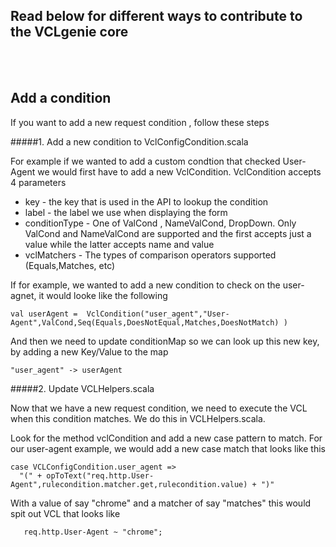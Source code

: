## Read below for different ways to contribute to the VCLgenie core 


<br/><br/>

## Add a condition

If you want to add a new request condition , follow these steps 

#####1. Add a new condition to VclConfigCondition.scala 

 For example if we wanted to add a custom condtion that checked User-Agent we would first have to add a new VclCondition.   VclCondition accepts 4 parameters
 <br/>
 
 * key - the key that is used in the API to lookup the condition 
 * label - the label we use when displaying the form
 * conditionType - One of ValCond , NameValCond, DropDown.  Only ValCond and NameValCond are supported and the first accepts just a value while the latter accepts name and value
 * vclMatchers - The types of comparison operators supported (Equals,Matches, etc)
 
 If for example, we wanted to add a new condition to check on the user-agnet, it would looke like the following 
 
 ```
 val userAgent =  VclCondition("user_agent","User-Agent",ValCond,Seq(Equals,DoesNotEqual,Matches,DoesNotMatch) )
 ```
 And then we need to update conditionMap so we can look up this new key, by adding a new Key/Value to the map
 
 ```
 "user_agent" -> userAgent
 ```

#####2.  Update VCLHelpers.scala 

Now that we have a new request condition, we need to execute the VCL when this condition matches.  We do this in VCLHelpers.scala.

Look for the method vclCondition and add a new case pattern to match.  For our user-agent example, we would add a new case match that looks like this

```
case VCLConfigCondition.user_agent => 
  "(" + opToText("req.http.User-Agent",rulecondition.matcher.get,rulecondition.value) + ")"
```  

With a value of say "chrome" and a matcher of say "matches" this would spit out VCL that looks like 

```
   req.http.User-Agent ~ "chrome"; 
```   